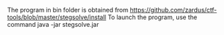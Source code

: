 The program in bin folder is obtained from https://github.com/zardus/ctf-tools/blob/master/stegsolve/install
To launch the program, use the command java -jar stegsolve.jar
